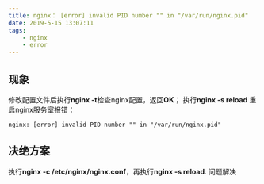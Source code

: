```yaml
---
title: nginx： [error] invalid PID number "" in "/var/run/nginx.pid"
date: 2019-5-15 13:07:11
tags:
    - nginx 
    - error
---
```

 ## 现象
 修改配置文件后执行**nginx -t**检查nginx配置，返回**OK**；
 执行**nginx -s reload** 重启nginx服务室报错：
 ```ejs
nginx: [error] invalid PID number "" in "/var/run/nginx.pid"
```

## 决绝方案
执行**nginx -c /etc/nginx/nginx.conf**，再执行**nginx -s reload**.
问题解决
 
